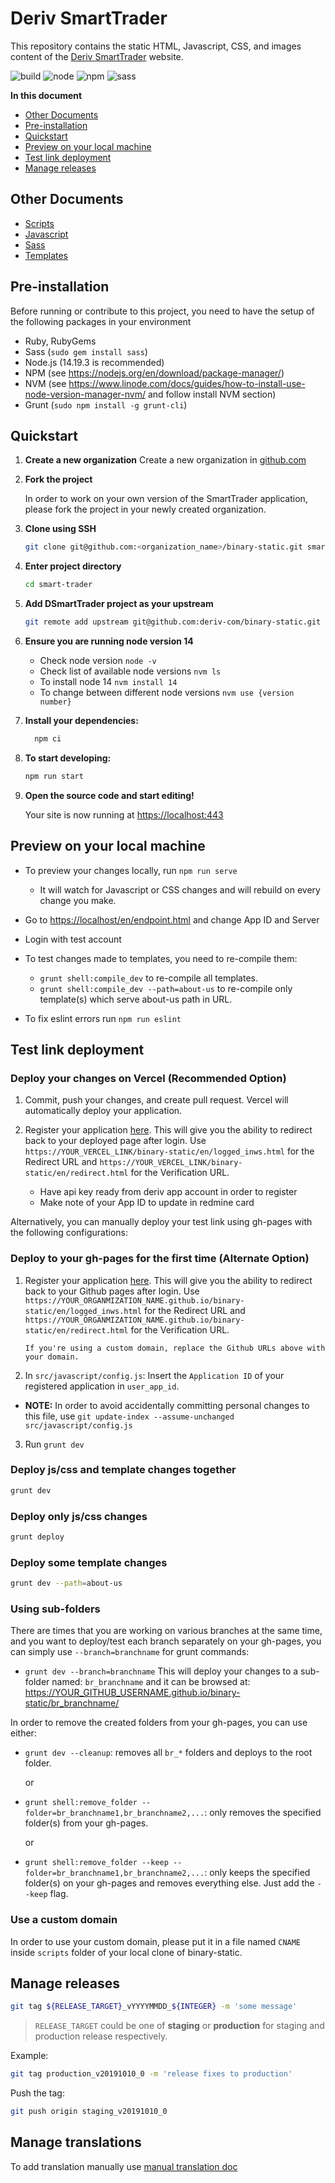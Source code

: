 # Deriv SmartTrader

This repository contains the static HTML, Javascript, CSS, and images content of the [Deriv SmartTrader](https://smarttrader.deriv.com) website.

![build](https://img.shields.io/circleci/build/github/deriv-com/binary-static) ![node](https://img.shields.io/badge/node-%3E%3D12.22.3-blue.svg) ![npm](https://img.shields.io/badge/npm-%3E%3D6.14.13-blue.svg) ![sass](https://img.shields.io/badge/Sass-CC6699?style=flat&logo=sass&logoColor=white)

**In this document**

- [Other Documents](#other-documents)
- [Pre-installation](#pre-installation)
- [Quickstart](#quick-start)
- [Preview on your local machine](#preview-on-your-local-machine)
- [Test link deployment](#test-link-deployment)
- [Manage releases](#manage-releases)

## Other Documents

- [Scripts](scripts/README.md)
- [Javascript](src/javascript/README.md)
- [Sass](src/sass/README.md)
- [Templates](src/templates/README.md)

## Pre-installation

Before running or contribute to this project, you need to have the setup of the following packages in your environment

- Ruby, RubyGems
- Sass (`sudo gem install sass`)
- Node.js (14.19.3 is recommended)
- NPM (see <https://nodejs.org/en/download/package-manager/>)
- NVM (see <https://www.linode.com/docs/guides/how-to-install-use-node-version-manager-nvm/> and follow install NVM section)
- Grunt (`sudo npm install -g grunt-cli`)

  

## Quickstart

1. **Create a new organization**
   Create a new organization in [github.com](https://github.com/account/organizations/new?coupon=&plan=team_free)

2. **Fork the project**

   In order to work on your own version of the SmartTrader application, please fork the project in your newly created organization.

3. **Clone using SSH**

   ```sh
   git clone git@github.com:<organization_name>/binary-static.git smart-trader
   ```

4. **Enter project directory**

   ```sh
   cd smart-trader
   ```

5. **Add DSmartTrader project as your upstream**

   ```sh
   git remote add upstream git@github.com:deriv-com/binary-static.git
   ```

6. **Ensure you are running node version 14**

   - Check node version `node -v`
   - Check list of available node versions `nvm ls`
   - To install node 14 `nvm install 14`
   - To change between different node versions `nvm use {version number}` 

7. **Install your dependencies:**

   ```sh
     npm ci
   ```

8. **To start developing:**

   ```sh
   npm run start
   ```

9. **Open the source code and start editing!**

   Your site is now running at [https://localhost:443](https://localhost:443)

## Preview on your local machine

- To preview your changes locally, run `npm run serve`
   - It will watch for Javascript or CSS changes and will rebuild on every change you make.
- Go to [https://localhost/en/endpoint.html](https://localhost/en/endpoint.html) and change App ID and Server
- Login with test account

- To test changes made to templates, you need to re-compile them:
  - `grunt shell:compile_dev` to re-compile all templates.
  - `grunt shell:compile_dev --path=about-us` to re-compile only template(s) which serve about-us path in URL.
- To fix eslint errors run `npm run eslint`

## Test link deployment
### Deploy your changes on Vercel (Recommended Option)

1. Commit, push your changes, and create pull request. Vercel will automatically deploy your application.

2.  Register your application [here](https://developers.binary.com/applications/). This will give you the ability to redirect back to your deployed page after login.
    Use `https://YOUR_VERCEL_LINK/binary-static/en/logged_inws.html` for the Redirect URL and `https://YOUR_VERCEL_LINK/binary-static/en/redirect.html` for the Verification URL.
    - Have api key ready from deriv app account in order to register
    - Make note of your App ID to update in redmine card

Alternatively, you can manually deploy your test link using gh-pages with the following configurations:

### Deploy to your gh-pages for the first time (Alternate Option)

1.  Register your application [here](https://developers.binary.com/applications/). This will give you the ability to redirect back to your Github pages after login.
    Use `https://YOUR_ORGANMIZATION_NAME.github.io/binary-static/en/logged_inws.html` for the Redirect URL and `https://YOUR_ORGANMIZATION_NAME.github.io/binary-static/en/redirect.html` for the Verification URL.

        If you're using a custom domain, replace the Github URLs above with your domain.

2.  In `src/javascript/config.js`: Insert the `Application ID` of your registered application in `user_app_id`.

- **NOTE:** In order to avoid accidentally committing personal changes to this file, use `git update-index --assume-unchanged src/javascript/config.js`

3. Run `grunt dev`

### Deploy js/css and template changes together

```sh
grunt dev
```

### Deploy only js/css changes

```sh
grunt deploy
```

### Deploy some template changes

```sh
grunt dev --path=about-us
```

### Using sub-folders

There are times that you are working on various branches at the same time, and you want to deploy/test each branch separately on your gh-pages, you can simply use `--branch=branchname` for grunt commands:

- `grunt dev --branch=branchname`
  This will deploy your changes to a sub-folder named: `br_branchname` and it can be browsed at: https://YOUR_GITHUB_USERNAME.github.io/binary-static/br_branchname/

In order to remove the created folders from your gh-pages, you can use either:

- `grunt dev --cleanup`: removes all `br_*` folders and deploys to the root folder.

  or

- `grunt shell:remove_folder --folder=br_branchname1,br_branchname2,...`: only removes the specified folder(s) from your gh-pages.

  or

- `grunt shell:remove_folder --keep --folder=br_branchname1,br_branchname2,...`: only keeps the specified folder(s) on your gh-pages and removes everything else. Just add the `--keep` flag.

### Use a custom domain

In order to use your custom domain, please put it in a file named `CNAME` inside `scripts` folder of your local clone of binary-static.

## Manage releases

```sh
git tag ${RELEASE_TARGET}_vYYYYMMDD_${INTEGER} -m 'some message'
```

> `RELEASE_TARGET` could be one of **staging** or **production** for staging and production release respectively.

Example:

```sh
git tag production_v20191010_0 -m 'release fixes to production'
```

Push the tag:

```sh
git push origin staging_v20191010_0
```

## Manage translations

To add translation manually use [manual translation doc](scripts/README.md#Updating-the-translations)
